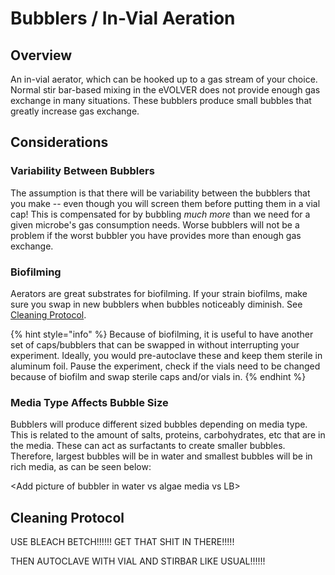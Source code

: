 # Bubblers / In-Vial Aeration

## Overview

An in-vial aerator, which can be hooked up to a gas stream of your choice. Normal stir bar-based mixing in the eVOLVER does not provide enough gas exchange in many situations. These bubblers produce small bubbles that greatly increase gas exchange.

## Considerations

### Variability Between Bubblers

The assumption is that there will be variability between the bubblers that you make -- even though you will screen them before putting them in a vial cap! This is compensated for by bubbling _much more_ than we need for a given microbe's gas consumption needs. Worse bubblers will not be a problem if the worst bubbler you have provides more than enough gas exchange.

### Biofilming

Aerators are great substrates for biofilming. If your strain biofilms, make sure you swap in new bubblers when bubbles noticeably diminish. See [Cleaning Protocol](./#cleaning-protocol).

{% hint style="info" %}
Because of biofilming, it is useful to have another set of caps/bubblers that can be swapped in without interrupting your experiment. Ideally, you would pre-autoclave these and keep them sterile in aluminum foil. Pause the experiment, check if the vials need to be changed because of biofilm and swap sterile caps and/or vials in.
{% endhint %}

### Media Type Affects Bubble Size

Bubblers will produce different sized bubbles depending on media type. This is related to the amount of salts, proteins, carbohydrates, etc that are in the media. These can act as surfactants to create smaller bubbles. Therefore, largest bubbles will be in water and smallest bubbles will be in rich media, as can be seen below:

\<Add picture of bubbler in water vs algae media vs LB>

## Cleaning Protocol

USE BLEACH BETCH!!!!!! GET THAT SHIT IN THERE!!!!!

THEN AUTOCLAVE WITH VIAL AND STIRBAR LIKE USUAL!!!!!!
